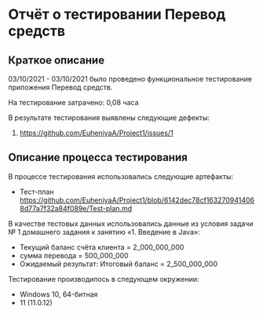 # Отчёт о тестировании Перевод средств

## Краткое описание

03/10/2021 - 03/10/2021 было проведено функциональное тестирование приложения Перевод средств.

На тестирование затрачено: 0,08 часа

В результате тестирования выявлены следующие дефекты:
1. https://github.com/EuheniyaA/Project1/issues/1


## Описание процесса тестирования

В процессе тестирования использовались следующие артефакты:
* Тест-план
https://github.com/EuheniyaA/Project1/blob/6142dec78cf1632709414068d77a7f32a84f089e/Test-plan.md


В качестве тестовых данных использовались данные из условия задачи № 1 домашнего задания к занятию «1. Введение в Java»:
* Текущий баланс счёта клиента  =  2_000_000_000 
* сумма перевода =  500_000_000
* Ожидаемый результат: Итоговый баланс = 2_500_000_000



Тестирование производилось в следующем окружении:
* Windows 10, 64-битная
* 11 (11.0.12)
